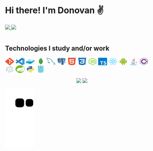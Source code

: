 # Hi there! I'm Donovan ✌

<div>
  <a href="https://www.linkedin.com/in/donovan-pechetti-a53946124/" target="_blank">
    <img src="https://img.shields.io/badge/-LinkedIn-%230077B5?style=for-the-badge&logo=linkedin" target="_blank">
  </a>
  
  <a href = "mailto:dovi_pf@hotmail.com">
    <img src="https://img.shields.io/badge/Email-FFFFFF?style=for-the-badge&logo=gmail&logoColor=007700" target="_blank">
  </a>
</div>

<br>

## Technologies I study and/or work

<div style="display: inline_block">
  <img align="center" alt="git" height="25" width="30" src="https://raw.githubusercontent.com/devicons/devicon/master/icons/git/git-original.svg">
  <img align="center" alt="vscode" height="25" width="30" src="https://raw.githubusercontent.com/devicons/devicon/master/icons/vscode/vscode-original.svg">
  <img align="center" alt="docker" height="25" width="30" src="https://raw.githubusercontent.com/devicons/devicon/master/icons/docker/docker-plain.svg">
  <img align="center" alt="mongodb" height="25" width="30" src="https://raw.githubusercontent.com/devicons/devicon/master/icons/mongodb/mongodb-original.svg">
  <img align="center" alt="mysql" height="25" width="30" src="https://raw.githubusercontent.com/devicons/devicon/master/icons/mysql/mysql-original.svg">
  <img align="center" alt="postgresql" height="25" width="30" src="https://raw.githubusercontent.com/devicons/devicon/master/icons/postgresql/postgresql-plain.svg">
  <img align="center" alt="html5" height="25" width="30" src="https://raw.githubusercontent.com/devicons/devicon/master/icons/html5/html5-plain.svg">
  <img align="center" alt="css3" height="25" width="30" src="https://raw.githubusercontent.com/devicons/devicon/master/icons/css3/css3-plain.svg">
  <img align="center" alt="nodejs" height="25" width="30" src="https://raw.githubusercontent.com/devicons/devicon/master/icons/nodejs/nodejs-original.svg">
  <img align="center" alt="typescript" height="25" width="30" src="https://raw.githubusercontent.com/devicons/devicon/master/icons/typescript/typescript-plain.svg">
  <img align="center" alt="react" height="25" width="30" src="https://raw.githubusercontent.com/devicons/devicon/master/icons/react/react-original.svg">
  <img align="center" alt="android" height="25" width="30" src="https://raw.githubusercontent.com/devicons/devicon/master/icons/android/android-plain.svg">
  <img align="center" alt="android" height="25" width="30" src="https://raw.githubusercontent.com/devicons/devicon/master/icons/java/java-original.svg">
  <img align="center" alt="csharp" height="25" width="30" src="https://raw.githubusercontent.com/devicons/devicon/master/icons/csharp/csharp-line.svg">
  <img align="center" alt="electron" height="25" width="30" src="https://raw.githubusercontent.com/devicons/devicon/master/icons/electron/electron-original.svg">
  <img align="center" alt="spring" height="25" width="30" src="https://raw.githubusercontent.com/devicons/devicon/master/icons/spring/spring-original.svg">
  <img align="center" alt="python" height="25" width="30" src="https://raw.githubusercontent.com/devicons/devicon/master/icons/python/python-original.svg">
  <img align="center" alt="go" height="25" width="30" src="https://raw.githubusercontent.com/devicons/devicon/master/icons/go/go-original.svg">
</div>

<br>

<div align="center">
  <img height="150em" src="https://github-readme-stats.vercel.app/api?username=DPechetti&show_icons=true&include_all_commits=true&count_private=true&theme=dark"/>
  <img height="150em" src="https://github-readme-stats.vercel.app/api/top-langs/?username=DPechetti&layout=compact&langs_count=6&theme=dark"/>
</div>

![Snake animation](https://raw.githubusercontent.com/dpechetti/dpechetti/output/github-contribution-grid-snake.svg)
